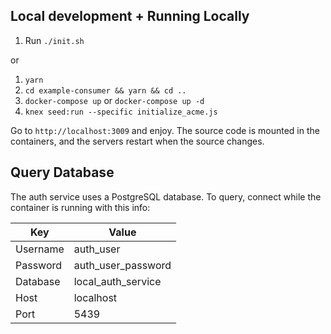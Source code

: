 ## Local development + Running Locally

1. Run `./init.sh`

or

1. `yarn`
1. `cd example-consumer && yarn && cd ..`
1. `docker-compose up` or `docker-compose up -d`
1. `knex seed:run --specific initialize_acme.js`

Go to `http://localhost:3009` and enjoy. The source code is mounted in the containers, and the servers restart when the source changes.

## Query Database

The auth service uses a PostgreSQL database. To query, connect while the container is running with this info:

| Key      | Value              |
| -------- | ------------------ |
| Username | auth_user          |
| Password | auth_user_password |
| Database | local_auth_service |
| Host     | localhost          |
| Port     | 5439               |
